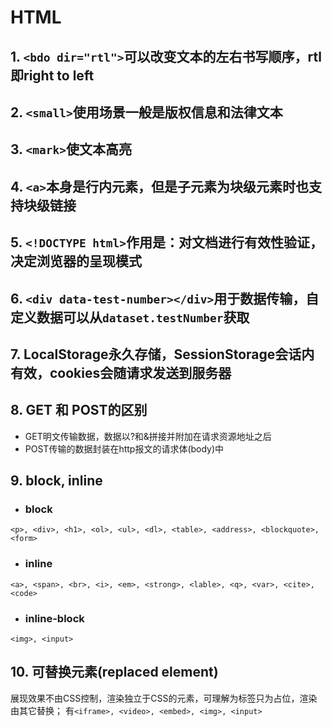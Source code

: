 # HTML

## 1. `<bdo dir="rtl">`可以改变文本的左右书写顺序，rtl即right to left

## 2. `<small>`使用场景一般是版权信息和法律文本

## 3. `<mark>`使文本高亮

## 4. `<a>`本身是行内元素，但是子元素为块级元素时也支持块级链接

## 5. `<!DOCTYPE html>`作用是：对文档进行有效性验证，决定浏览器的呈现模式

## 6. `<div data-test-number></div>`用于数据传输，自定义数据可以从`dataset.testNumber`获取

## 7. LocalStorage永久存储，SessionStorage会话内有效，cookies会随请求发送到服务器

## 8. GET 和 POST的区别

- GET明文传输数据，数据以?和&拼接并附加在请求资源地址之后
- POST传输的数据封装在http报文的请求体(body)中

## 9. block, inline

- ### block
  
`<p>, <div>, <h1>, <ol>, <ul>, <dl>, <table>, <address>, <blockquote>, <form>`

- ### inline

`<a>, <span>, <br>, <i>, <em>, <strong>, <lable>, <q>, <var>, <cite>, <code>`

- ### inline-block

`<img>, <input>`

## 10. 可替换元素(replaced element)

展现效果不由CSS控制，渲染独立于CSS的元素，可理解为标签只为占位，渲染由其它替换；
有`<iframe>, <video>, <embed>, <img>, <input>`